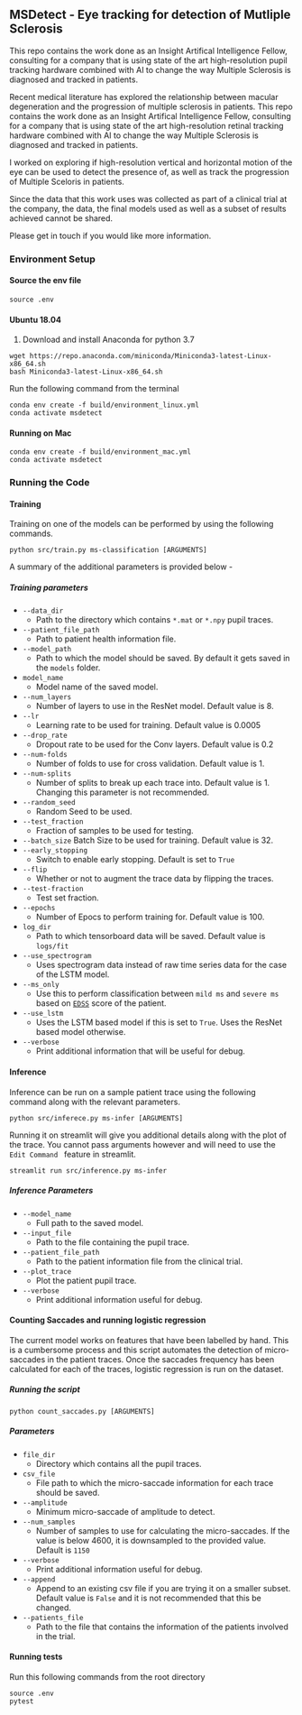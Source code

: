 ## MSDetect - Eye tracking for detection of Mutliple Sclerosis

This repo contains the work done as an Insight Artifical Intelligence Fellow, consulting for a company that is using state of the art high-resolution pupil tracking hardware combined with AI to change the way Multiple Sclerosis is diagnosed and tracked in patients. 

Recent medical literature has explored the relationship between macular degeneration and the progression of multiple sclerosis in patients.
This repo contains the work done as an Insight Artifical Intelligence Fellow, consulting for a company that is using state of the art high-resolution retinal tracking hardware combined with AI to change the way Multiple Sclerosis is diagnosed and tracked in patients. 

I worked on exploring if high-resolution vertical and horizontal motion of the eye can be used to detect the presence of, as well as track the progression of Multiple Sceloris in patients.

Since the data that this work uses was collected as part of a clinical trial at the company, the data, the final models used as well as a subset of results achieved cannot be shared. 

Please get in touch if you would like more information.
 
###  Environment Setup 


#### Source the env file 

```
source .env 
```
 

#### Ubuntu 18.04 

1. Download and install Anaconda for python 3.7

```
wget https://repo.anaconda.com/miniconda/Miniconda3-latest-Linux-x86_64.sh
bash Miniconda3-latest-Linux-x86_64.sh
```

Run the following command from the terminal 

```
conda env create -f build/environment_linux.yml
conda activate msdetect
```

#### Running on Mac 

```
conda env create -f build/environment_mac.yml
conda activate msdetect

```
### Running the Code

#### Training

Training on one of the models can be performed by using the following commands. 

```commandline
python src/train.py ms-classification [ARGUMENTS] 
```

A summary of the additional parameters is provided below - 

##### Training parameters 
 - `--data_dir`
     - Path to the directory which contains `*.mat` or `*.npy` pupil traces.
 - `--patient_file_path`
     - Path to patient health information file. 
 - `--model_path`
    - Path to which the model should be saved. By default it gets saved in the `models` folder. 
- `model_name`
    - Model name of the saved model.  
 - `--num_layers`
    - Number of layers to use in the ResNet model. Default value is 8.
 - `--lr`
    - Learning rate to be used for training. Default value is 0.0005 
 - `--drop_rate`
    - Dropout rate to be used for the Conv layers. Default value is 0.2 
 - `--num-folds`
   - Number of folds to use for cross validation. Default value is 1. 
 - `--num-splits`
   - Number of splits to break up each trace into. Default value is 1. Changing this parameter is not recommended.
 - `--random_seed`
   - Random Seed to be used. 
 - `--test_fraction`
	- Fraction of samples to be used for testing.
 - `--batch_size`
    Batch Size to be used for training. Default value is 32.
 - `--early_stopping`
    - Switch to enable early stopping. Default is set to `True`   
- `--flip`
   - Whether or not to augment the trace data by flipping the traces.
 - `--test-fraction`
   - Test set fraction.
 - `--epochs`
	- Number of Epocs to perform training for. Default value is 100.
 - `log_dir`
 	- Path to which tensorboard data will be saved. Default value is `logs/fit`
  - `--use_spectrogram`
	- Uses spectrogram data instead of raw time series data for the case of the LSTM model. 
 - `--ms_only`
	- Use this to perform classification between `mild ms` and `severe ms` based on [`EDSS`](https://www.mstrust.org.uk/a-z/expanded-disability-status-scale-edss) score of the patient. 
 - `--use_lstm` 
	- Uses the LSTM based model if this is set to `True`. Uses the ResNet based model otherwise.
 - `--verbose`
	- Print additional information that will be useful for debug.

#### Inference  

Inference can be run on a sample patient trace using the following command along with the relevant parameters. 

```
python src/inferece.py ms-infer [ARGUMENTS]
```

Running it on streamlit will give you additional details along with the plot of the trace. You cannot pass arguments however and will need to use the `Edit Command ` feature in streamlit. 
```
streamlit run src/inference.py ms-infer 
```

##### Inference Parameters 

 - `--model_name`
	- Full path to the saved model.
 - `--input_file`
	- Path to the file containing the pupil trace.
 - `--patient_file_path`
	- Path to the patient information file from the clinical trial.
 - `--plot_trace`
	- Plot the patient pupil trace.
 - `--verbose`
	- Print additional information useful for debug.

#### Counting Saccades and running logistic regression

The current model works on features that have been labelled by hand. This is a cumbersome process and this script automates the detection of micro-saccades in the 
patient traces.
Once the saccades frequency has been calculated for each of the traces, logistic regression is run on the dataset.  

##### Running the script 

```
python count_saccades.py [ARGUMENTS]
```

##### Parameters 

 - `file_dir`
	- Directory which contains all the pupil traces.
 - `csv_file`
	- File path to which the micro-saccade information for each trace should be saved.
 - `--amplitude`
	- Minimum micro-saccade of amplitude to detect.
 - `--num_samples`
	- Number of samples to use for calculating the micro-saccades. If the value is below 4600, it is downsampled to the provided value. Default is `1150` 
 - `--verbose`
	- Print additional information useful for debug.
- `--append`
	- Append to an existing csv file if you are trying it on a smaller subset. Default value is `False` and it is not recommended that this be changed.
 - `--patients_file`
	- Path to the file that contains the information of the patients involved in the trial.  

#### Running tests 

Run this following commands from the root directory 

```
source .env 
pytest
``` 

